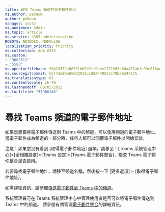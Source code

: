 ```yaml
---
title: 尋找 Teams 頻道的電子郵件地址
ms.author: pebaum
author: pebaum
manager: scotv
ms.audience: Admin
ms.topic: article
ms.service: o365-administration
ROBOTS: NOINDEX, NOFOLLOW
localization_priority: Priority
ms.collection: Adm_O365
ms.custom:
- "9002512"
- "5580"
ms.openlocfilehash: 9042d372e88391b02b91f9eee2121963c60a437abfc39c818adcfcb76a17357b
ms.sourcegitcommit: b5f7da89a650d2915dc652449623c78be6247175
ms.translationtype: HT
ms.contentlocale: zh-TW
ms.lasthandoff: 08/05/2021
ms.locfileid: "53988146"
---
```

# <a name="find-the-email-address-for-a-teams-channel"></a>尋找 Teams 頻道的電子郵件地址

如果您想要將電子郵件傳送到 Teams 中的頻道，可以使用頻道的電子郵件地址。 當電子郵件成為頻道的一部分時，任何人都可以回覆電子郵件以開始交談。

注意：如果您沒有看到 [取得電子郵件地址] 選項，請移至：[Teams 系統管理中心]>[全組織設定]>[Teams 設定]>[Teams 電子郵件整合]，檢查 Teams 電子郵件整合是否啟用。

若要尋找電子郵件地址，請移至頻道名稱，然後按一下 [更多選項] > [取得電子郵件地址]。

如需詳細資訊，請參閱[傳送電子郵件到 Teams 中的頻道](https://support.office.com/article/send-an-email-to-a-channel-in-teams-d91db004-d9d7-4a47-82e6-fb1b16dfd51e)。

系統管理員可在 Teams 系統管理中心中管理使用者是否可以將電子郵件傳送到 Teams 中的頻道。 請參閱有關管理[電子郵件整合](https://docs.microsoft.com/microsoftteams/enable-features-office-365#email-integration)的詳細資訊。

